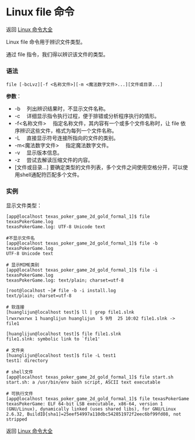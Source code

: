 # Linux file 命令

返回 [Linux 命令大全](https://ahuang007.github.com/Linux-Command)

Linux file 命令用于辨识文件类型。

通过 file 指令，我们得以辨识该文件的类型。

### 语法

```
file [-bcLvz][-f <名称文件>][-m <魔法数字文件>...][文件或目录...]
```

**参数**：

- -b 　列出辨识结果时，不显示文件名称。
- -c 　详细显示指令执行过程，便于排错或分析程序执行的情形。
- -f<名称文件> 　指定名称文件，其内容有一个或多个文件名称时，让 file 依序辨识这些文件，格式为每列一个文件名称。
- -L 　直接显示符号连接所指向的文件的类别。
- -m<魔法数字文件> 　指定魔法数字文件。
- -v 　显示版本信息。
- -z 　尝试去解读压缩文件的内容。
- [文件或目录...] 要确定类型的文件列表，多个文件之间使用空格分开，可以使用shell通配符匹配多个文件。

### 实例

显示文件类型：

```
[app@localhost texas_poker_game_2d_gold_formal_1]$ file texasPokerGame.log 
texasPokerGame.log: UTF-8 Unicode text

#不显示文件名
[app@localhost texas_poker_game_2d_gold_formal_1]$ file -b texasPokerGame.log 
UTF-8 Unicode text

# 显示MIME类别
[app@localhost texas_poker_game_2d_gold_formal_1]$ file -i texasPokerGame.log 
texasPokerGame.log: text/plain; charset=utf-8

[root@localhost ~]# file -b -i install.log
text/plain; charset=utf-8

# 软连接
[huanglijun@localhost test]$ ll | grep file1.slnk 
lrwxrwxrwx 1 huanglijun huanglijun  5 9月  25 10:02 file1.slnk -> file1

[huanglijun@localhost test]$ file file1.slnk 
file1.slnk: symbolic link to `file1'

# 文件夹
[huanglijun@localhost test]$ file -L test1
test1: directory

# shell文件
[app@localhost texas_poker_game_2d_gold_formal_1]$ file start.sh 
start.sh: a /usr/bin/env bash script, ASCII text executable

# 可执行文件
[app@localhost texas_poker_game_2d_gold_formal_1]$ file texasPokerGame
texasPokerGame: ELF 64-bit LSB executable, x86-64, version 1 (GNU/Linux), dynamically linked (uses shared libs), for GNU/Linux 2.6.32, BuildID[sha1]=25eef54997a110dbc542851972f2eec6bf99fd08, not stripped

```

返回 [Linux 命令大全](https://ahuang007.github.com/Linux-Command)